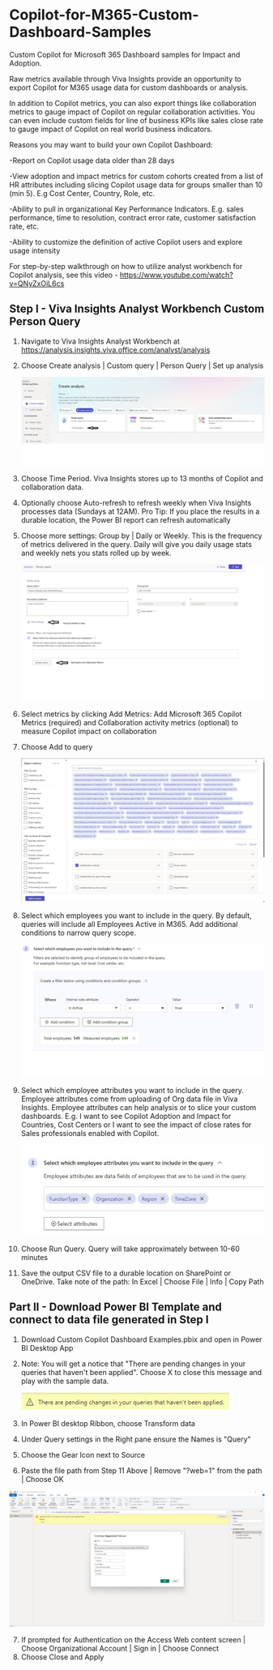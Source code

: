 # Copilot-for-M365-Custom-Dashboard-Samples
Custom Copilot for Microsoft 365 Dashboard samples for Impact and Adoption.

Raw metrics available through Viva Insights provide an opportunity to export Copilot for M365 usage data for custom dashboards or analysis.

In addition to Copilot metrics, you can also export things like collaboration metrics to gauge impact of Copilot on regular collaboration activities.  You can even include custom fields for line of business KPIs like sales close rate to gauge impact of Copilot on real world business indicators.

Reasons you may want to build your own Copilot Dashboard:

-Report on Copilot usage data older than 28 days

-View adoption and impact metrics for custom cohorts created from a list of HR attributes including slicing Copilot usage data for groups smaller than 10 (min 5). E.g Cost Center, Country, Role, etc.

-Ability to pull in organizational Key Performance Indicators.  E.g. sales performance, time to resolution, contract error rate, customer satisfaction rate, etc.

-Ability to customize the definition of active Copilot users and explore usage intensity

For step-by-step walkthrough on how to utilize analyst workbench for Copilot analysis, see this video - https://www.youtube.com/watch?v=QNyZxOiL6cs

## Step I - Viva Insights Analyst Workbench Custom Person Query 

1. Navigate to Viva Insights Analyst Workbench at https://analysis.insights.viva.office.com/analyst/analysis
2. Choose Create analysis | Custom query | Person Query | Set up analysis

   ![](https://github.com/Hickey7737/Copilot-for-M365-Custom-Dashboard-Samples/blob/main/createanalysis.jpg)
   
3. Choose Time Period.  Viva Insights stores up to 13 months of Copilot and collaboration data.  
4. Optionally choose Auto-refresh to refresh weekly when Viva Insights processes data (Sundays at 12AM).  Pro Tip: If you place the results in a durable location, the Power BI report can refresh automatically
5. Choose more settings:  Group by | Daily or Weekly.  This is the frequency of metrics delivered in the query.  Daily will give you daily usage stats and weekly nets you stats rolled up by week.

   ![](https://github.com/Hickey7737/Copilot-for-M365-Custom-Dashboard-Samples/blob/main/queryoptions.jpg)
   
6. Select metrics by clicking Add Metrics:  Add Microsoft 365 Copilot Metrics (required) and Collaboration activity metrics (optional) to measure Copilot impact on collaboration
7. Choose Add to query

   ![](https://github.com/Hickey7737/Copilot-for-M365-Custom-Dashboard-Samples/blob/main/select%20metrics.jpg)
    
8. Select which employees you want to include in the query.  By default, queries will include all Employees Active in M365.  Add additional conditions to narrow query scope.

   ![](https://github.com/Hickey7737/Copilot-for-M365-Custom-Dashboard-Samples/blob/main/select%20emps.jpg)

9. Select which employee attributes you want to include in the query.  Employee attributes come from uploading of Org data file in Viva Insights.  Employee attributes can help analysis or to slice your custom dashboards.  E.g. I want to see Copilot Adoption and Impact for Countries, Cost Centers or I want to see the impact of close rates for Sales professionals enabled with Copilot.

   ![](https://github.com/Hickey7737/Copilot-for-M365-Custom-Dashboard-Samples/blob/main/emp%20attribs.jpg)

10. Choose Run Query.  Query will take approximately between 10-60 minutes
11. Save the output CSV file to a durable location on SharePoint or OneDrive.  Take note of the path: In Excel | Choose File | Info | Copy Path 

## Part II - Download Power BI Template and connect to data file generated in Step I

1. Download Custom Copilot Dashboard Examples.pbix and open in Power BI Desktop App
2. Note: You will get a notice that "There are pending changes in your queries that haven't been applied".  Choose X to close this message and play with the sample data.

   ![](https://github.com/Hickey7737/Copilot-for-M365-Custom-Dashboard-Samples/blob/main/Apply%20changes.jpg)

3.	In Power BI desktop Ribbon, choose Transform data
4.	Under Query settings in the Right pane ensure the Names is "Query"
5.	Choose the Gear Icon next to Source
6.	Paste the file path from Step 11 Above | Remove "?web=1" from the path | Choose OK

   ![](https://github.com/Hickey7737/Copilot-for-M365-Custom-Dashboard-Samples/blob/main/data%20source.jpg)
   
7.	If prompted for Authentication on the Access Web content screen | Choose Organizational Account | Sign in | Choose Connect
8.	Choose Close and Apply







​
